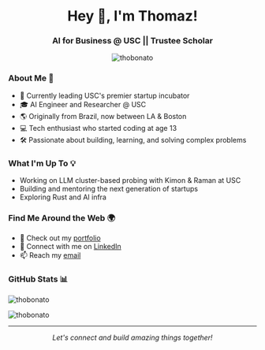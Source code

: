<h1 align="center">Hey 👋, I'm Thomaz!</h1>
<h3 align="center">AI for Business @ USC || Trustee Scholar </h3>

<div align="center">
  <img src="https://komarev.com/ghpvc/?username=thobonato&label=Profile%20views&color=0e75b6&style=flat" alt="thobonato" />
</div>

### About Me 🚀

- 🔬 Currently leading USC's premier startup incubator
- 🎓 AI Engineer and Researcher @ USC
- 🌎 Originally from Brazil, now between LA & Boston
- 💻 Tech enthusiast who started coding at age 13
- 🛠️ Passionate about building, learning, and solving complex problems

### What I'm Up To 💡

- Working on LLM cluster-based probing with Kimon & Raman at USC
- Building and mentoring the next generation of startups
- Exploring Rust and AI infra

### Find Me Around the Web 🌍
- 🎯 Check out my [portfolio](https://thomazbonato.vercel.app/)
- 🔗 Connect with me on [LinkedIn](https://www.linkedin.com/in/thomaz-felipe-bonato/)
- 📫 Reach my [email](mailto:bonato@usc.edu)

### GitHub Stats 📊
<p>
  <img align="center" src="https://github-readme-stats.vercel.app/api?username=thobonato&show_icons=true&theme=dark&locale=en" alt="thobonato" />
</p>
<p>
  <img align="center" src="https://github-readme-streak-stats.herokuapp.com/?user=thobonato&theme=dark" alt="thobonato" />
</p>

---
<div align="center">
  <i>Let's connect and build amazing things together!</i>
</div>
